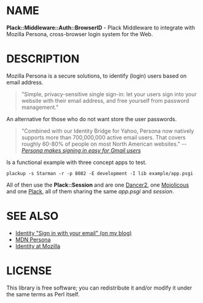 # NAME

**Plack::Middleware::Auth::BrowserID** - Plack Middleware to integrate with Mozilla Persona, cross-browser login system for the Web.

# DESCRIPTION

Mozilla Persona is a secure solutions, to identify (login) users based on email address.

> "Simple, privacy-sensitive single sign-in: let your users sign into your website with their email address, and free yourself from password management."

An alternative for those who do not want store the user passwords.

> "Combined with our Identity Bridge for Yahoo, Persona now natively supports more than 700,000,000 active email users. That covers roughly 60-80% of people on most North American websites."
_-- [Persona makes signing in easy for Gmail users](http://identity.mozilla.com/post/57712756801/persona-makes-signing-in-easy-for-gmail-users)_


Is a functional example with three concept apps to test.

```shell
plackup -s Starman -r -p 8082 -E development -I lib example/app.psgi
```

All of then use the **Plack::Session** and are one [Dancer2](https://github.com/PerlDancer/Dancer2), one [Mojolicous](https://github.com/kraih/mojo) and one [Plack](https://github.com/plack/Plack), all of them sharing the same *app.psgi* and *session*.



# SEE ALSO

* [Identity "Sign in with your email" (on my blog)](http://bolila.com/2013/11/14/browserid/)
* [MDN Persona](https://developer.mozilla.org/en-US/Persona)
* [Identity at Mozilla](http://identity.mozilla.com/)

# LICENSE

This library is free software; you can redistribute it and/or modify it under the same terms as Perl itself.
